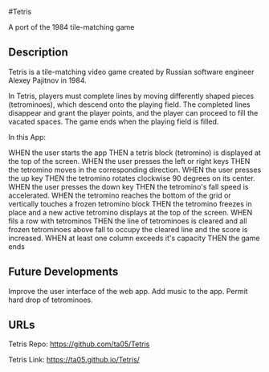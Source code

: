 #Tetris

A port of the 1984 tile-matching game

## Description


Tetris is a tile-matching video game created by Russian software engineer Alexey Pajitnov in 1984.

In Tetris, players must complete lines by moving differently shaped pieces (tetrominoes), which descend onto the playing field. The completed lines disappear and grant the player points, and the player can proceed to fill the vacated spaces. The game ends when the playing field is filled.

In this App:

WHEN the user starts the app
THEN a tetris block (tetromino) is displayed at the top of the screen.
WHEN the user presses the left or right keys
THEN the tetromino moves in the corresponding direction.
WHEN the user presses the up key
THEN the tetromino rotates clockwise 90 degrees on its center.
WHEN the user presses the down key
THEN the tetromino's fall speed is accelerated.
WHEN the tetromino reaches the bottom of the grid or vertically touches a frozen tetromino block
THEN the tetromino freezes in place and a new active tetromino displays at the top of the screen.
WHEN fils a row with tetrominos
THEN the line of tetrominoes is cleared and all frozen tetrominoes above fall to occupy the cleared line and the score is increased.
WHEN at least one column exceeds it's capacity
THEN the game ends

## Future Developments

Improve the user interface of the web app.
Add music to the app.
Permit hard drop of tetrominoes.


## URLs

Tetris Repo: https://github.com/ta05/Tetris

Tetris Link: https://ta05.github.io/Tetris/
